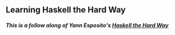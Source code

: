 ## Learning Haskell the Hard Way

##### This is a follow along of Yann Esposito's [Haskell the Hard Way](http://yannesposito.com/Scratch/en/blog/Haskell-the-Hard-Way/)

